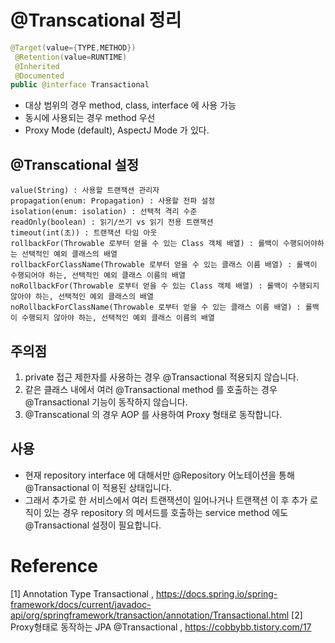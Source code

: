 # @Transcational 정리

```java
@Target(value={TYPE,METHOD})
 @Retention(value=RUNTIME)
 @Inherited
 @Documented
public @interface Transactional
```

- 대상 범위의 경우 method, class, interface 에 사용 가능
- 동시에 사용되는 경우 method 우선
- Proxy Mode (default), AspectJ Mode 가 있다.

## @Transcational 설정

```
value(String) : 사용할 트랜잭션 관리자
propagation(enum: Propagation) : 사용할 전파 설정
isolation(enum: isolation) : 선택적 격리 수준
readOnly(boolean) : 읽기/쓰기 vs 읽기 전용 트랜잭션
timeout(int(초)) : 트랜잭션 타임 아웃
rollbackFor(Throwable 로부터 얻을 수 있는 Class 객체 배열) : 롤백이 수행되어야하는 선택적인 예외 클래스의 배열
rollbackForClassName(Throwable 로부터 얻을 수 있는 클래스 이름 배열) : 롤백이 수행되어야 하는, 선택적인 예외 클래스 이름의 배열
noRollbackFor(Throwable 로부터 얻을 수 있는 Class 객체 배열) : 롤백이 수행되지 않아야 하는, 선택적인 예외 클래스의 배열
noRollbackForClassName(Throwable 로부터 얻을 수 있는 클래스 이름 배열) : 롤백이 수행되지 않아야 하는, 선택적인 예외 클래스 이름의 배열
```

## 주의점

1. private 접근 제한자를 사용하는 경우 @Transactional 적용되지 않습니다.
2. 같은 클래스 내에서 여러 @Transactional method 를 호출하는 경우 @Transactional 기능이 동작하지 않습니다.
3. @Transcational 의 경우 AOP 를 사용하여 Proxy 형태로 동작합니다.

## 사용

- 현재 repository interface 에 대해서만 @Repository 어노테이션을 통해 @Transactional 이 적용된 상태입니다.
- 그래서 추가로 한 서비스에서 여러 트랜잭션이 일어나거나 트랜잭션 이 후 추가 로직이 있는 경우 repository 의 메서드를 호출하는 service method 에도 @Transactional 설정이 필요합니다.

# Reference

[1] Annotation Type Transactional
, https://docs.spring.io/spring-framework/docs/current/javadoc-api/org/springframework/transaction/annotation/Transactional.html
[2] Proxy형태로 동작하는 JPA @Transactional
, https://cobbybb.tistory.com/17
